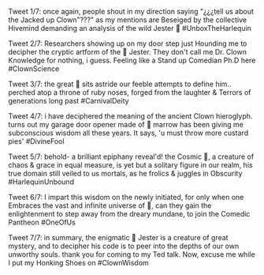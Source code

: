 Tweet 1/7: once again, people shout in my direction saying "¿¿¿tell us about the Jacked up Clown"???" as my mentions are Beseiged by the collective Hivemind demanding an analysis of the wild Jester 🤡 #UnboxTheHarlequin 

Tweet 2/7: Researchers showing up on my door step just Hounding me to decipher the cryptic artform of the 🤡 Jester. They don't call me Dr. Clown Knowledge for nothing, i guess. Feeling like a Stand up Comedian Ph.D here #ClownScience

Tweet 3/7: the great 🤡 sits astride our feeble attempts to define him.. perched atop a throne of ruby noses, forged from the laughter & Terrors of generations long past #CarnivalDeity

Tweet 4/7: i have deciphered the meaning of the ancient Clown hieroglyph. turns out my garage door opener made of 🤡 marrow has been giving me subconscious wisdom all these years. It says, 'u must throw more custard pies' #DivineFool

Tweet 5/7: behold- a brilliant epiphany reveal'd! the Cosmic 🤡, a creature of chaos & grace in equal measure, is yet but a solitary figure in our realm, his true domain still veiled to us mortals, as he frolics & juggles in Obscurity #HarlequinUnbound

Tweet 6/7: I impart this wisdom on the newly initiated, for only when one Embraces the vast and infinite universe of 🤡, can they gain the enlightenment to step away from the dreary mundane, to join the Comedic Pantheon #OneOfUs

Tweet 7/7: in summary, the enigmatic 🤡 Jester is a creature of great mystery, and to decipher his code is to peer into the depths of our own unworthy souls. thank you for coming to my Ted talk. Now, excuse me while I put my Honking Shoes on #ClownWisdom